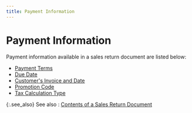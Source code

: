 ```yaml
---
title: Payment Information
---
```


# Payment Information


Payment information available in a sales return document are listed below:

- [Payment Terms]({{site.sp_baseurl}}/sales-ret-docs/sales-ret-doc/contents/pmnt/payment_terms_payment_information_sales_return_document_content.html)
- [Due Date]({{site.sp_baseurl}}/sales-ret-docs/sales-ret-doc/contents/pmnt/due_date_payment_information_sales_return_document_content.html)
- [Customer's Invoice and Date]({{site.sp_baseurl}}/sales-ret-docs/sales-ret-doc/contents/customer-info/customer_invoice_and_date_payment_information_sales_return_document_content.html)
- [Promotion Code]({{site.sp_baseurl}}/misc/promotion_code_pyt_infon_sales_returns.html)
- [Tax Calculation Type]({{site.sp_baseurl}}/misc/tax_calculation_type_pyt_infon_sales_return_docs.html)



{:.see_also}
See also
: [Contents of a Sales Return Document]({{site.sp_baseurl}}/sales-ret-docs/sales-ret-doc/contents/contents_of_a_sales_return_document_content.html)
